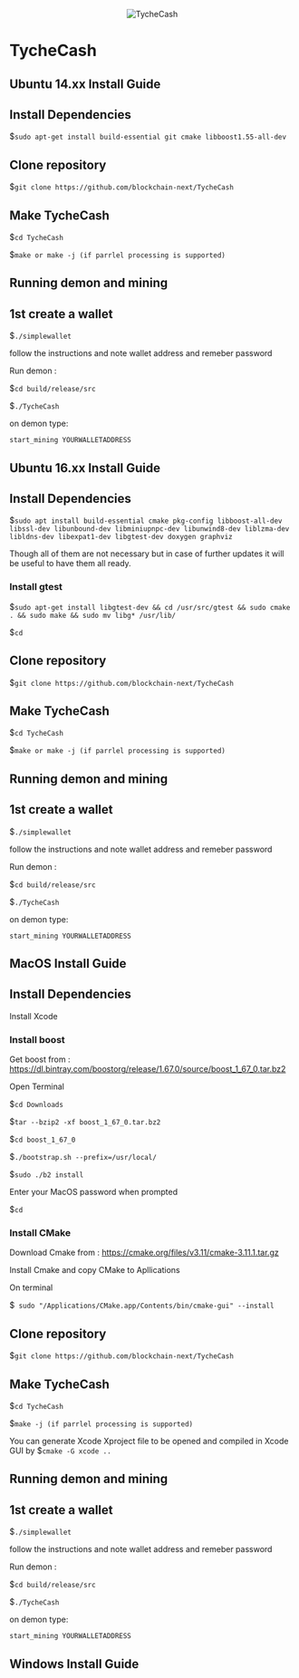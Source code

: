 <p align="center">
  <img src="https://tychecoin.com/wp-content/uploads/coinspng.png" title="TycheCash">
</p>

# TycheCash
## Ubuntu 14.xx Install Guide

## Install Dependencies 
$`sudo apt-get install build-essential git cmake libboost1.55-all-dev` 

## Clone repository

$`git clone https://github.com/blockchain-next/TycheCash`

## Make TycheCash

$`cd TycheCash`

$`make or make -j (if parrlel processing is supported)`

## Running demon and mining

## 1st create a wallet
$`./simplewallet`

follow the instructions and note wallet address and remeber password

Run demon :

$`cd build/release/src`

$`./TycheCash`

on demon type:

`start_mining YOURWALLETADDRESS`

## Ubuntu 16.xx Install Guide

## Install Dependencies 
$`sudo apt install build-essential cmake pkg-config libboost-all-dev libssl-dev libunbound-dev libminiupnpc-dev libunwind8-dev liblzma-dev libldns-dev libexpat1-dev libgtest-dev doxygen graphviz` 

Though all of them are not necessary but in case of further updates it will be useful to have them all ready.
  ### Install gtest
  $`sudo apt-get install libgtest-dev && cd /usr/src/gtest && sudo cmake . && sudo make && sudo mv libg* /usr/lib/`
  
  $`cd`  
## Clone repository

$`git clone https://github.com/blockchain-next/TycheCash`

## Make TycheCash

$`cd TycheCash`

$`make or make -j (if parrlel processing is supported)`

## Running demon and mining

## 1st create a wallet
$`./simplewallet`

follow the instructions and note wallet address and remeber password

Run demon :

$`cd build/release/src`

$`./TycheCash`

on demon type:

`start_mining YOURWALLETADDRESS`

## MacOS Install Guide

## Install Dependencies 
Install Xcode 

  ### Install boost
  
  Get boost from : https://dl.bintray.com/boostorg/release/1.67.0/source/boost_1_67_0.tar.bz2
  
  Open Terminal
  
  $`cd Downloads`
  
  $`tar --bzip2 -xf boost_1_67_0.tar.bz2`
  
  $`cd boost_1_67_0`
  
  $`./bootstrap.sh --prefix=/usr/local/`
  
  $`sudo ./b2 install`
  
  Enter your MacOS password when prompted
  
  $`cd`
  
  ### Install CMake 
  Download Cmake from : https://cmake.org/files/v3.11/cmake-3.11.1.tar.gz
  
  Install Cmake and copy CMake to Apllications 
  
  On terminal
  
  $` sudo "/Applications/CMake.app/Contents/bin/cmake-gui" --install`
  
## Clone repository

$`git clone https://github.com/blockchain-next/TycheCash`

## Make TycheCash

$`cd TycheCash`

$`make -j (if parrlel processing is supported)`

You can generate Xcode Xproject file to be opened and compiled in Xcode GUI by 
$`cmake -G xcode ..`

## Running demon and mining

## 1st create a wallet
$`./simplewallet`

follow the instructions and note wallet address and remeber password

Run demon :

$`cd build/release/src`

$`./TycheCash`

on demon type:

`start_mining YOURWALLETADDRESS`

## Windows Install Guide

